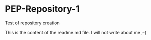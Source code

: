# PEP-Repository-1
Test of repository creation

This is the content of the readme.md file.
I will not write about me ;-)
